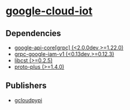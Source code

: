 # [google-cloud-iot](https://pypi.org/project/google-cloud-iot)

## Dependencies
- [google-api-core[grpc] (<2.0.0dev,>=1.22.0)](packages/g/google-api-core.md)
- [grpc-google-iam-v1 (<0.13dev,>=0.12.3)](packages/g/grpc-google-iam-v1.md)
- [libcst (>=0.2.5)](packages/l/libcst.md)
- [proto-plus (>=1.4.0)](packages/p/proto-plus.md)



## Publishers
- [gcloudpypi](https://pypi.org/user/gcloudpypi)

